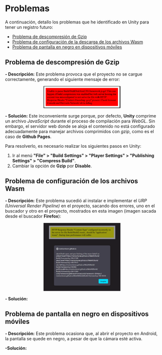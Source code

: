 # Problemas

A continuación, detallo los problemas que he identificado en Unity para tener un registro futuro:

- [Problema de descompresión de Gzip](#problema-de-descompresión-de-gzip)
- [Problema de configuración de la descarga de los archivos Wasm](#problema-de-configuración-de-la-descarga-de-los-archivos-wasm)
- [Problema de pantalla en negro en dispositivos móviles](#problema-de-pantalla-en-negro-en-dispositivos-móviles)

## Problema de descompresión de Gzip

**- Descripción:** Este problema provoca que el proyecto no se cargue correctamente, generando el siguiente mensaje de error:
<p align="center">
<img src="Resources/Mensaje de error del Gzip.png" alt="Mensaje de error del Gzip" style="width:50%;height:50%;">
</p>

**- Solución:** Este inconveniente surge porque, por defecto, **Unity** comprime un archivo *JavaScript* durante el proceso de compilación para *WebGL*. Sin embargo, el servidor web donde se aloja el contenido no está configurado adecuadamente para manejar archivos comprimidos con *gzip*, como es el caso de **Github Pages**.

Para resolverlo, es necesario realizar los siguientes pasos en Unity: 

1. Ir al menú __"File" > "Build Settings" > "Player Settings" > "Publishing Settings" > "Compress Build"__.
2. Cambiar la opción de __Gzip__ por __Disable__.

## Problema de configuración de los archivos Wasm

**- Descripción:** Este problema sucedió al instalar e implementar el *URP (Universal Render Pipeline)* en el proyecto, sacando dos errores, uno en el buscador y otro en el proyecto, mostrados en esta imagen (imagen sacada desde el buscador **Firefox**):

<p align="center">
<img src="Resources/Mensajes de error del Wasm.png" alt="Mensajes de error del Wasm" style="width:50%;height:50%;">
</p>

**- Solución:** 

## Problema de pantalla en negro en dispositivos móviles

**- Descripción:** Este problema ocasiona que, al abrir el proyecto en Android, la pantalla se quede en negro, a pesar de que la cámara esté activa.

**-Solución:**